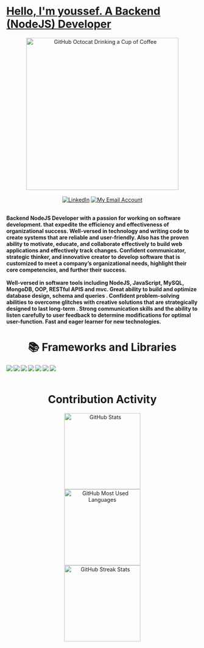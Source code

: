 <div>
    <p align="center"><a href="https://github.com/youssefsaeed555"> <h1>Hello, I'm youssef. A Backend (NodeJS) Developer</h1></p>
    <div align=center>
        <img src="https://raw.githubusercontent.com/engsahaly/engsahaly/main/code.gif" alt="GitHub Octocat Drinking a Cup of Coffee" height="400">
    </div>
    <br>
    <div align=center>
        <a href="https://www.linkedin.com/in/youssef-saeed-60aa931a6/"><img src="https://img.shields.io/badge/Linkedin-0077b5?style=flat&logo=linkedin" alt="LinkedIn" /></a>
        <a href="mailto:yossefsaid555@gmail.com"><img src="https://img.shields.io/badge/Email-My%20Email%20Address-orange" alt="My Email Account" /></a>
    </div>
    <div align=left>
        <br>
        <p>
            <strong>
                Backend NodeJS Developer with a passion for working on software development. that expedite the efficiency and effectiveness of organizational success. Well-versed in technology and writing code to create systems that are reliable and user-friendly. Also has the proven ability to motivate, educate, and collaborate effectively to build web applications and effectively track changes. Confident communicator, strategic thinker, and innovative creator to develop software that is customized to meet a company’s organizational needs, highlight their core competencies, and further their success.<br><br>
                Well-versed in software tools including NodeJS, JavaScript, MySQL, MongoDB, OOP, RESTful APIS and mvc. Great ability to build and optimize database design, schema and queries . Confident problem-solving abilities to overcome glitches with creative solutions that are strategically designed to last long-term . Strong communication skills and the ability to listen carefully to user feedback to determine modifications for optimal user-function. Fast and eager learner for new technologies. 
            </strong>
        </p>
    </div>
    <div align=center>
        <h1> 📚 Frameworks and Libraries</h1>
<img align="left" src="https://img.shields.io/badge/node.js-6DA55F?style=for-the-badge&logo=node.js&logoColor=white"/>
<img align="left" src="https://img.shields.io/badge/express.js-%23404d59.svg?style=for-the-badge&logo=express&logoColor=%2361DAFB"/>
<img align="left" src="https://img.shields.io/badge/javascript-%23E0234E.svg?style=for-the-badge&logo=javascript&logoColor=white"/>
<img align="left" src="https://img.shields.io/badge/-mongoDB-%23C21325?style=for-the-badge&logo=mongoDB&logoColor=white"/>
<img align="left" src="https://img.shields.io/badge/-MYSQl-%238D6748?style=for-the-badge&logo=MYSQl&logoColor=white"/>
<img align="left" src="https://img.shields.io/badge/-RESTful APIs-E10098?style=for-the-badge&logo=RESTful APIs&logoColor=white"/>
<img align="left" src="https://img.shields.io/badge/OOP-black?style=for-the-badge&logo=oop&badgeColor=010101"/><br/><br/>
    </div>
    <div align=center>
        <h1>Contribution Activity</h1>
        <img src="https://github-readme-stats.vercel.app/api?username=youssefsaeed555&title_color=6FDA44&text_color=FFFFFF&show_icons=true&icon_color=6FDA44&include_all_commits=true&count_private=true&theme=dark" alt="GitHub Stats" height="200" />
        <br>
        <img src="https://github-readme-stats.vercel.app/api/top-langs?username=youssefsaeed555&layout=compact&title_color=6FDA44&text_color=FFFFFF&theme=dark" alt="GitHub Most Used Languages" height="200" />
        <br>
        <img src="https://github-readme-streak-stats.herokuapp.com/?user=youssefsaeed555&theme=dark&date_format=j%20M%5B%20Y%5D&currStreakLabel=6FDA44&fire=6FDA44&ring=6FDA44" alt="GitHub Streak Stats" height="200" />
        <br>
        <br>
    </div>
</div>
